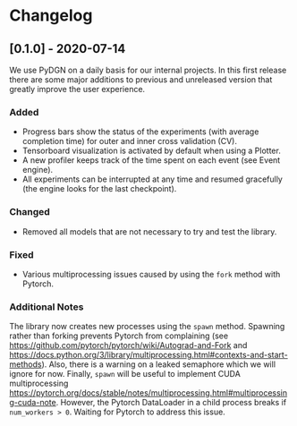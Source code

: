 
# Changelog

## [0.1.0] - 2020-07-14

We use PyDGN on a daily basis for our internal projects. In this first release there are some major additions to previous and unreleased version that greatly improve the user experience.

### Added
- Progress bars show the status of the experiments (with average completion time) for outer and inner cross validation (CV).
- Tensorboard visualization is activated by default when using a Plotter.
- A new profiler keeps track of the time spent on each event (see Event engine).
- All experiments can be interrupted at any time and resumed gracefully (the engine looks for the last checkpoint).

### Changed

- Removed all models that are not necessary to try and test the library.

### Fixed

- Various multiprocessing issues caused by using the `fork` method with Pytorch.

### Additional Notes

The library now creates new processes using the `spawn` method. Spawning rather than forking prevents Pytorch from complaining (see https://github.com/pytorch/pytorch/wiki/Autograd-and-Fork and https://docs.python.org/3/library/multiprocessing.html#contexts-and-start-methods). Also, there is a warning on a leaked semaphore which we will ignore for now. Finally, `spawn` will be useful to implement CUDA multiprocessing https://pytorch.org/docs/stable/notes/multiprocessing.html#multiprocessing-cuda-note. However, the Pytorch DataLoader in a child process breaks if `num_workers > 0`. Waiting for Pytorch to address this issue.
